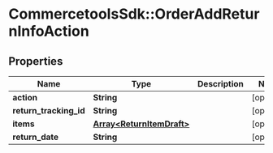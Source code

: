 # CommercetoolsSdk::OrderAddReturnInfoAction

## Properties
Name | Type | Description | Notes
------------ | ------------- | ------------- | -------------
**action** | **String** |  | [optional] 
**return_tracking_id** | **String** |  | [optional] 
**items** | [**Array&lt;ReturnItemDraft&gt;**](ReturnItemDraft.md) |  | [optional] 
**return_date** | **String** |  | [optional] 

